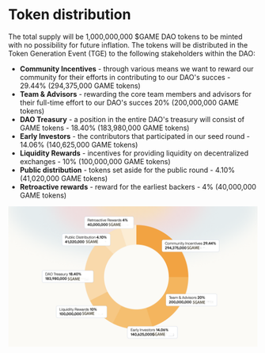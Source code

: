 # Token distribution

The total supply will be 1,000,000,000 $GAME DAO tokens to be minted with no possibility for future inflation. The tokens will be distributed in the Token Generation Event (TGE) to the following stakeholders within the DAO:

* **Community Incentives** - through various means we want to reward our community for their efforts in contributing to our DAO's succes - 29.44% (294,375,000 GAME tokens)
* **Team & Advisors** - rewarding the core team members and advisors for their full-time effort to our DAO's succes 20% (200,000,000 GAME tokens)
* **DAO Treasury** - a position in the entire DAO's treasury will consist of GAME tokens - 18.40% (183,980,000 GAME tokens)
* **Early Investors** - the contributors that participated in our seed round - 14.06% (140,625,000 GAME tokens)
* **Liquidity Rewards** - incentives for providing liquidity on decentralized exchanges - 10% (100,000,000 GAME tokens)
* **Public distribution** - tokens set aside for the public round - 4.10% (41,020,000 GAME tokens)
* **Retroactive rewards** - reward for the earliest backers - 4% (40,000,000 GAME tokens)

![](.gitbook/assets/tokendistriupdate.png)
